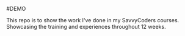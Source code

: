 #DEMO


This repo is to show the work I've done in my SavvyCoders courses. Showcasing the training and experiences throughout 12 weeks.
